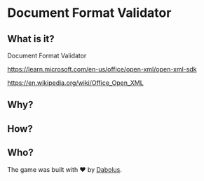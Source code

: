 # Document Format Validator

## What is it?

Document Format Validator

https://learn.microsoft.com/en-us/office/open-xml/open-xml-sdk

https://en.wikipedia.org/wiki/Office_Open_XML

## Why?

## How?

## Who?

The game was built with ❤️ by [Dabolus](https://giorgio.garasto.me).
